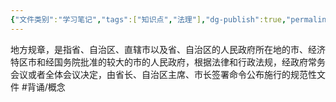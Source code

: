 ```yaml
---
{"文件类别":"学习笔记","tags":["知识点","法理"],"dg-publish":true,"permalink":"/学习笔记studyup/法理学/地方规章/","dgPassFrontmatter":true,"created":"2024-09-12T16:06:38.407+08:00","updated":"2024-10-23T12:12:50.526+08:00"}
---
```


地方规章，是指省、自治区、直辖市以及省、自治区的人民政府所在地的市、经济特区市和经国务院批准的较大的市的人民政府，根据法律和行政法规，经政府常务会议或者全体会议决定，由省长、自治区主席、市长签署命令公布施行的规范性文件 #背诵/概念 